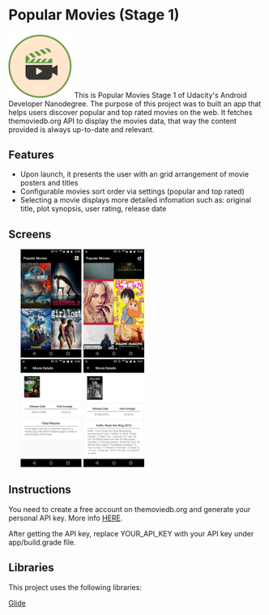 Popular Movies (Stage 1)
======
<img src="https://github.com/ankitkesarwani/Popular-Movies/blob/master/Screens/movie.png" height="25%" width="25%"/>
This is Popular Movies Stage 1 of Udacity's Android Developer Nanodegree.
The purpose of this project was to built an app that helps users discover popular and top rated movies on the web.
It fetches themoviedb.org API to display the movies data, that way the content provided is always up-to-date and relevant.

Features
-----

- Upon launch, it presents the user with an grid arrangement of movie posters and titles
- Configurable movies sort order via settings (popular and top rated)
- Selecting a movie displays more detailed infomation such as: original title, plot synopsis, user rating, release date

Screens
------
<ul>
  <img src="https://github.com/ankitkesarwani/Popular-Movies/blob/master/Screens/Screenshot_20180617-123646.png" height="25%" width="25%"/>
  <img src="https://github.com/ankitkesarwani/Popular-Movies/blob/master/Screens/Screenshot_20180617-123654.png" height="25%" width="25%"/></br>
  <img src="https://github.com/ankitkesarwani/Popular-Movies/blob/master/Screens/Screenshot_20180617-123659.png" height="25%" width="25%"/>
  <img src="https://github.com/ankitkesarwani/Popular-Movies/blob/master/Screens/Screenshot_20180617-123705.png" height="25%" width="25%"/></br>
 </ul>

Instructions
------

You need to create a free account on themoviedb.org and generate your personal API key. More info [HERE](https://www.themoviedb.org/documentation/api).

After getting the API key, replace YOUR_API_KEY with your API key under app/build.grade file.

Libraries
------

This project uses the following libraries:

[Glide](https://github.com/bumptech/glide)
